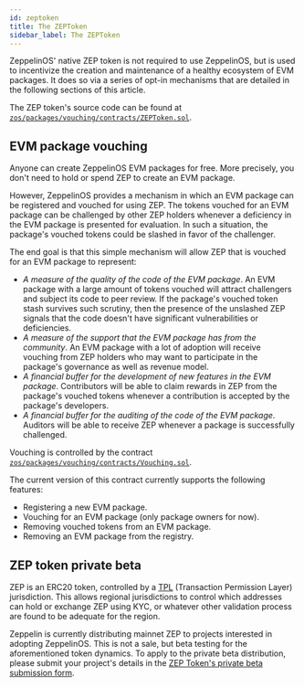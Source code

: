 ```yaml
---
id: zeptoken
title: The ZEPToken
sidebar_label: The ZEPToken
---
```


ZeppelinOS' native ZEP token is not required to use ZeppelinOS, but is used to incentivize the creation and maintenance of a healthy ecosystem of EVM packages. It does so via a series of opt-in mechanisms that are detailed in the following sections of this article.

The ZEP token's source code can be found at [`zos/packages/vouching/contracts/ZEPToken.sol`](https://github.com/zeppelinos/zos/blob/v2.0.0/packages/vouching/contracts/ZEPToken.sol).

## EVM package vouching

Anyone can create ZeppelinOS EVM packages for free. More precisely, you don't need to hold or spend ZEP to create an EVM package. 

However, ZeppelinOS provides a mechanism in which an EVM package can be registered and vouched for using ZEP. The tokens vouched for an EVM package can be challenged by other ZEP holders whenever a deficiency in the EVM package is presented for evaluation. In such a situation, the package's vouched tokens could be slashed in favor of the challenger.

The end goal is that this simple mechanism will allow ZEP that is vouched for an EVM package to represent:

- *A measure of the quality of the code of the EVM package*. An EVM package with a large amount of tokens vouched will attract challengers and subject its code to peer review. If the package's vouched token stash survives such scrutiny, then the presence of the unslashed ZEP signals that the code doesn't have significant vulnerabilities or deficiencies.
- *A measure of the support that the EVM package has from the community*. An EVM package with a lot of adoption will receive vouching from ZEP holders who may want to participate in the package's governance as well as revenue model.
- *A financial buffer for the development of new features in the EVM package*. Contributors will be able to claim rewards in ZEP from the package's vouched tokens whenever a contribution is accepted by the package's developers.
- *A financial buffer for the auditing of the code of the EVM package*. Auditors will be able to receive ZEP whenever a package is successfully challenged.

Vouching is controlled by the contract [`zos/packages/vouching/contracts/Vouching.sol`](https://github.com/zeppelinos/zos/blob/v2.0.0/packages/vouching/contracts/Vouching.sol).

The current version of this contract currently supports the following features:
- Registering a new EVM package.
- Vouching for an EVM package (only package owners for now).
- Removing vouched tokens from an EVM package.
- Removing an EVM package from the registry.

## ZEP token private beta

ZEP is an ERC20 token, controlled by a [TPL](https://github.com/TPL-protocol) (Transaction Permission Layer) jurisdiction. This allows regional jurisdictions to control which addresses can hold or exchange ZEP using KYC, or whatever other validation process are found to be adequate for the region.

Zeppelin is currently distributing mainnet ZEP to projects interested in adopting ZeppelinOS. This is not a sale, but beta testing for the aforementioned token dynamics. To apply to the private beta distribution, please submit your project's details in the [ZEP Token's private beta submission form](https://beta-registration.zeppelinos.org).
